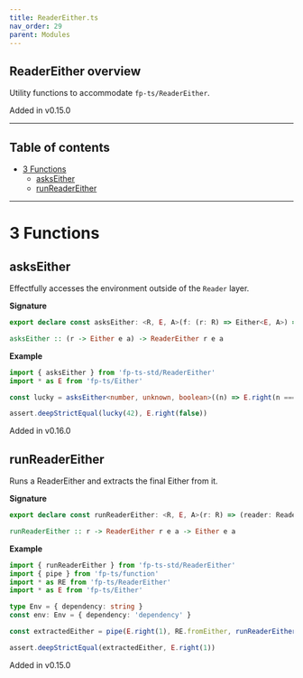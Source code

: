 ```yaml
---
title: ReaderEither.ts
nav_order: 29
parent: Modules
---
```


## ReaderEither overview

Utility functions to accommodate `fp-ts/ReaderEither`.

Added in v0.15.0

---

<h2 class="text-delta">Table of contents</h2>

- [3 Functions](#3-functions)
  - [asksEither](#askseither)
  - [runReaderEither](#runreadereither)

---

# 3 Functions

## asksEither

Effectfully accesses the environment outside of the `Reader` layer.

**Signature**

```ts
export declare const asksEither: <R, E, A>(f: (r: R) => Either<E, A>) => ReaderEither<R, E, A>
```

```hs
asksEither :: (r -> Either e a) -> ReaderEither r e a
```

**Example**

```ts
import { asksEither } from 'fp-ts-std/ReaderEither'
import * as E from 'fp-ts/Either'

const lucky = asksEither<number, unknown, boolean>((n) => E.right(n === Date.now()))

assert.deepStrictEqual(lucky(42), E.right(false))
```

Added in v0.16.0

## runReaderEither

Runs a ReaderEither and extracts the final Either from it.

**Signature**

```ts
export declare const runReaderEither: <R, E, A>(r: R) => (reader: ReaderEither<R, E, A>) => Either<E, A>
```

```hs
runReaderEither :: r -> ReaderEither r e a -> Either e a
```

**Example**

```ts
import { runReaderEither } from 'fp-ts-std/ReaderEither'
import { pipe } from 'fp-ts/function'
import * as RE from 'fp-ts/ReaderEither'
import * as E from 'fp-ts/Either'

type Env = { dependency: string }
const env: Env = { dependency: 'dependency' }

const extractedEither = pipe(E.right(1), RE.fromEither, runReaderEither(env))

assert.deepStrictEqual(extractedEither, E.right(1))
```

Added in v0.15.0
